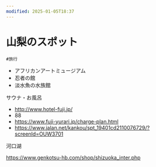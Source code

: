 ```yaml
---
modified: 2025-01-05T18:37
---
```

# 山梨のスポット

`#旅行`

- アフリカンアートミュージアム
- 忍者の館
- 淡水魚の水族館

サウナ・お風呂

- http://www.hotel-fuji.jp/  
- 88  
- https://www.fuji-yurari.jp/charge-plan.html  
- https://www.jalan.net/kankou/spt_19401cd2110076729/?screenId=OUW3701  

河口湖

https://www.genkotsu-hb.com/shop/shizuoka_inter.php
